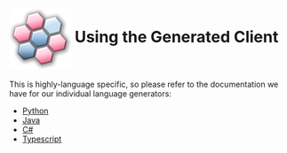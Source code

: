 # <img align="center" src="../images/logo.png"> Using the Generated Client

This is highly-language specific, so please refer to the documentation we have for our individual language generators:

- [Python][python]
- [Java][java]
- [C#][csharp]
- [Typescript][typescript]

<!--LINKS-->

[python]: https://github.com/Azure/autorest.python/tree/autorestv3/docs/client/readme.md
[java]: https://github.com/Azure/autorest.java/blob/main/docs/client/readme.md
[csharp]: https://github.com/Azure/autorest.csharp/tree/main/docs/client/readme.md
[typescript]: https://github.com/Azure/autorest.typescript/blob/main/packages/autorest.typescript/docs/client/readme.md
